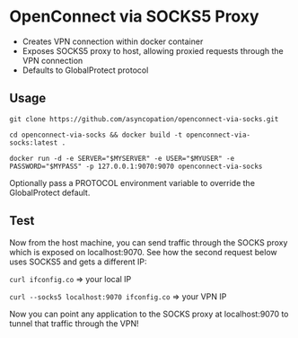 # OpenConnect via SOCKS5 Proxy

- Creates VPN connection within docker container
- Exposes SOCKS5 proxy to host, allowing proxied requests through the VPN connection
- Defaults to GlobalProtect protocol

## Usage

`git clone https://github.com/asyncopation/openconnect-via-socks.git`

`cd openconnect-via-socks && docker build -t openconnect-via-socks:latest .`

`docker run -d -e SERVER="$MYSERVER" -e USER="$MYUSER" -e PASSWORD="$MYPASS" -p 127.0.0.1:9070:9070 openconnect-via-socks`

Optionally pass a PROTOCOL environment variable to override the GlobalProtect default.

## Test

Now from the host machine, you can send traffic through the SOCKS proxy which is exposed on localhost:9070.  See how the second request below uses SOCKS5 and gets a different IP:

`curl ifconfig.co` => your local IP

`curl --socks5 localhost:9070 ifconfig.co` => your VPN IP

Now you can point any application to the SOCKS proxy at localhost:9070 to tunnel that traffic through the VPN!
